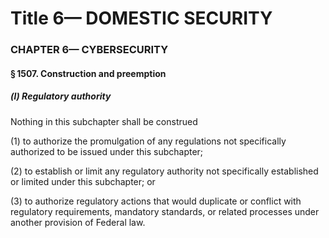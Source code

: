 
# Title 6— DOMESTIC SECURITY
### CHAPTER 6— CYBERSECURITY
#### § 1507. Construction and preemption
##### (l) Regulatory authority

Nothing in this subchapter shall be construed

(1) to authorize the promulgation of any regulations not specifically authorized to be issued under this subchapter;

(2) to establish or limit any regulatory authority not specifically established or limited under this subchapter; or

(3) to authorize regulatory actions that would duplicate or conflict with regulatory requirements, mandatory standards, or related processes under another provision of Federal law.
